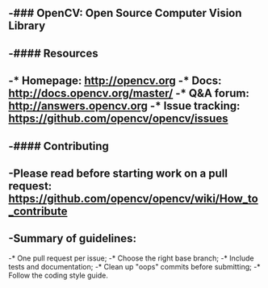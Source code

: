 -### OpenCV: Open Source Computer Vision Library
-
-#### Resources
-
-* Homepage: <http://opencv.org>
-* Docs: <http://docs.opencv.org/master/>
-* Q&A forum: <http://answers.opencv.org>
-* Issue tracking: <https://github.com/opencv/opencv/issues>
-
-#### Contributing
-
-Please read before starting work on a pull request: <https://github.com/opencv/opencv/wiki/How_to_contribute>
-
-Summary of guidelines:
-
-* One pull request per issue;
-* Choose the right base branch;
-* Include tests and documentation;
-* Clean up "oops" commits before submitting;
-* Follow the coding style guide.
